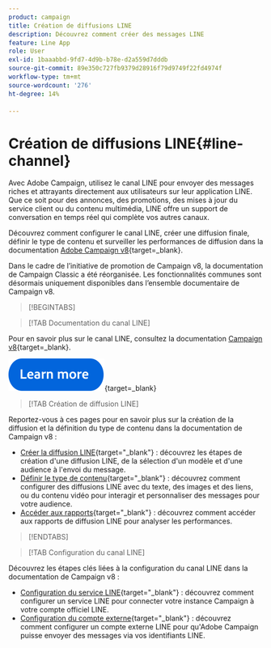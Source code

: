 ```yaml
---
product: campaign
title: Création de diffusions LINE
description: Découvrez comment créer des messages LINE
feature: Line App
role: User
exl-id: 1baaabbd-9fd7-4d9b-b78e-d2a559d7dddb
source-git-commit: 89e350c727fb9379d28916f79d9749f22fd4974f
workflow-type: tm+mt
source-wordcount: '276'
ht-degree: 14%

---
```


# Création de diffusions LINE{#line-channel}

Avec Adobe Campaign, utilisez le canal LINE pour envoyer des messages riches et attrayants directement aux utilisateurs sur leur application LINE. Que ce soit pour des annonces, des promotions, des mises à jour du service client ou du contenu multimédia, LINE offre un support de conversation en temps réel qui complète vos autres canaux.

Découvrez comment configurer le canal LINE, créer une diffusion finale, définir le type de contenu et surveiller les performances de diffusion dans la documentation [Adobe Campaign v8](https://experienceleague.adobe.com/fr/docs/campaign/campaign-v8/send/line.md){target=_blank}.

Dans le cadre de l’initiative de promotion de Campaign v8, la documentation de Campaign Classic a été réorganisée. Les fonctionnalités communes sont désormais uniquement disponibles dans l’ensemble documentaire de Campaign v8.

>[!BEGINTABS]

>[!TAB Documentation du canal LINE]

Pour en savoir plus sur le canal LINE, consultez la documentation [Campaign v8](https://experienceleague.adobe.com/en/docs/campaign/campaign-v8/send/line.html){target=_blank}.


[![Image](../../assets/do-not-localize/learn-more-button.svg)](https://experienceleague.adobe.com/fr/docs/campaign/campaign-v8/send/emails/email){target=_blank}


>[!TAB Création de diffusion LINE]

Reportez-vous à ces pages pour en savoir plus sur la création de la diffusion et la définition du type de contenu dans la documentation de Campaign v8 :

* [Créer la diffusion LINE](https://experienceleague.adobe.com/fr/docs/campaign/campaign-v8/send/line.md#creating-the-delivery){target="_blank"} : découvrez les étapes de création d&#39;une diffusion LINE, de la sélection d&#39;un modèle et d&#39;une audience à l&#39;envoi du message.
* [Définir le type de contenu](https://experienceleague.adobe.com/fr/docs/campaign/campaign-v8/send/line.md#defining-the-content){target="_blank"} : découvrez comment configurer des diffusions LINE avec du texte, des images et des liens, ou du contenu vidéo pour interagir et personnaliser des messages pour votre audience.
* [Accéder aux rapports](https://experienceleague.adobe.com/fr/docs/campaign/campaign-v8/send/line.md#accessing-reports){target="_blank"} : découvrez comment accéder aux rapports de diffusion LINE pour analyser les performances.


>[!ENDTABS]



>[!TAB Configuration du canal LINE]

Découvrez les étapes clés liées à la configuration du canal LINE dans la documentation de Campaign v8 :

* [Configuration du service LINE](https://experienceleague.adobe.com/fr/docs/campaign/campaign-v8/send/line.md#configure-line-service){target="_blank"} : découvrez comment configurer un service LINE pour connecter votre instance Campaign à votre compte officiel LINE.
* [Configuration du compte externe](https://experienceleague.adobe.com/fr/docs/campaign/campaign-v8/send/line.md#configure-line-external){target="_blank"} : découvrez comment configurer un compte externe LINE pour qu&#39;Adobe Campaign puisse envoyer des messages via vos identifiants LINE.

